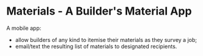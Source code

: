 # Materials - A Builder's Material App

A mobile app:

- allow builders of any kind to itemise their materials as they survey a job;
- email/text the resulting list of materials to designated recipients.
